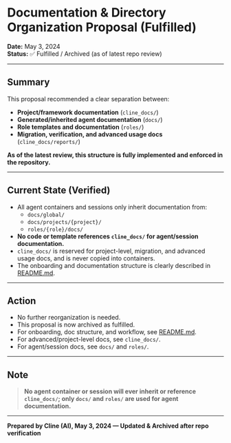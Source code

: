# Documentation & Directory Organization Proposal (Fulfilled)

**Date:** May 3, 2024  
**Status:** ✅ Fulfilled / Archived (as of latest repo review)

---

## Summary

This proposal recommended a clear separation between:
- **Project/framework documentation** (`cline_docs/`)
- **Generated/inherited agent documentation** (`docs/`)
- **Role templates and documentation** (`roles/`)
- **Migration, verification, and advanced usage docs** (`cline_docs/reports/`)

**As of the latest review, this structure is fully implemented and enforced in the repository.**

---

## Current State (Verified)

- All agent containers and sessions only inherit documentation from:
  - `docs/global/`
  - `docs/projects/{project}/`
  - `roles/{role}/docs/`
- **No code or template references `cline_docs/` for agent/session documentation.**
- `cline_docs/` is reserved for project-level, migration, and advanced usage docs, and is never copied into containers.
- The onboarding and documentation structure is clearly described in [README.md](../../README.md).

---

## Action

- No further reorganization is needed.
- This proposal is now archived as fulfilled.
- For onboarding, doc structure, and workflow, see [README.md](../../README.md).
- For advanced/project-level docs, see `cline_docs/`.
- For agent/session docs, see `docs/` and `roles/`.

---

## Note

> **No agent container or session will ever inherit or reference `cline_docs/`; only `docs/` and `roles/` are used for agent documentation.**

---

**Prepared by Cline (AI), May 3, 2024 — Updated & Archived after repo verification** 